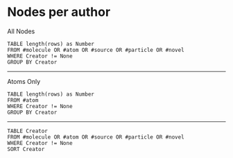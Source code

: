 # Nodes per author

All Nodes
```dataview
TABLE length(rows) as Number
FROM #molecule OR #atom OR #source OR #particle OR #novel
WHERE Creator != None
GROUP BY Creator
```

---

Atoms Only
```dataview
TABLE length(rows) as Number
FROM #atom 
WHERE Creator != None
GROUP BY Creator
```

---

```dataview
TABLE Creator
FROM #molecule OR #atom OR #source OR #particle OR #novel
WHERE Creator != None
SORT Creator 
```
